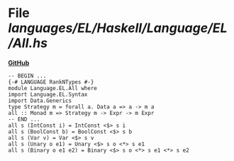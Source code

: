 # File _languages/EL/Haskell/Language/EL/All.hs_
**[GitHub](https://github.com/softlang/yas/blob/master/languages/EL/Haskell/Language/EL/All.hs)**
```
-- BEGIN ...
{-# LANGUAGE RankNTypes #-}
module Language.EL.All where
import Language.EL.Syntax
import Data.Generics
type Strategy m = forall a. Data a => a -> m a
all :: Monad m => Strategy m -> Expr -> m Expr
-- END ...
all s (IntConst i) = IntConst <$> s i
all s (BoolConst b) = BoolConst <$> s b
all s (Var v) = Var <$> s v
all s (Unary o e1) = Unary <$> s o <*> s e1
all s (Binary o e1 e2) = Binary <$> s o <*> s e1 <*> s e2
```
